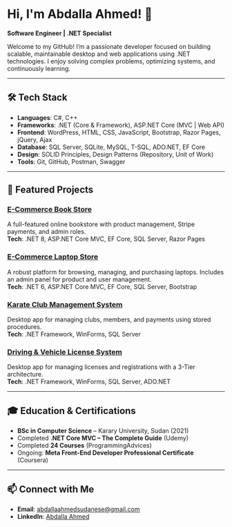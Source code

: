 # Hi, I'm Abdalla Ahmed! 👋  
**Software Engineer | .NET Specialist**

Welcome to my GitHub! I’m a passionate developer focused on building scalable, maintainable desktop and web applications using .NET technologies. I enjoy solving complex problems, optimizing systems, and continuously learning.

---

## 🛠️ Tech Stack  
- **Languages**: C#, C++
- **Frameworks**: .NET (Core & Framework), ASP.NET Core (MVC | Web API)  
- **Frontend**: WordPress, HTML, CSS, JavaScript, Bootstrap, Razor Pages, jQuery, Ajax  
- **Database**: SQL Server, SQLite, MySQL, T-SQL, ADO.NET, EF Core  
- **Design**: SOLID Principles, Design Patterns (Repository, Unit of Work)  
- **Tools**: Git, GitHub, Postman, Swagger  

---

## 🌟 Featured Projects  

### [E-Commerce Book Store](https://github.com/abdallaahmedsd/e-commerce-bookstore)  
A full-featured online bookstore with product management, Stripe payments, and admin roles.  
**Tech**: .NET 8, ASP.NET Core MVC, EF Core, SQL Server, Razor Pages  

### [E-Commerce Laptop Store](https://github.com/abdallaahmedsd/lap-shop)  
A robust platform for browsing, managing, and purchasing laptops. Includes an admin panel for product and user management.  
**Tech**: .NET 6, ASP.NET Core MVC, EF Core, SQL Server, Bootstrap  

### [Karate Club Management System](https://github.com/abdallaahmedsd/Karate-Club-Management-System)  
Desktop app for managing clubs, members, and payments using stored procedures.  
**Tech**: .NET Framework, WinForms, SQL Server

### [Driving & Vehicle License System](https://github.com/abdallaahmedsd/DVLD)  
Desktop app for managing licenses and registrations with a 3-Tier architecture.  
**Tech**: .NET Framework, WinForms, SQL Server, ADO.NET    

---

## 🎓 Education & Certifications  
- **BSc in Computer Science** – Karary University, Sudan (2021)  
- Completed **.NET Core MVC – The Complete Guide** (Udemy)
- Completed **24 Courses** (ProgrammingAdvices)  
- Ongoing: **Meta Front-End Developer Professional Certificate** (Coursera)  

---

## 📫 Connect with Me  
- **Email**: [abdallaahmedsudanese@gmail.com](mailto:abdallaahmedsudanese@gmail.com)  
- **LinkedIn**: [Abdalla Ahmed](https://www.linkedin.com/in/abdallaahmedsd/) 
